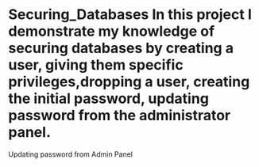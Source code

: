 # Securing_Databases In this project I demonstrate my knowledge of securing databases by creating a user, giving them specific privileges,dropping a user, creating the initial password, updating password from the administrator panel. 




Updating password from Admin Panel 

